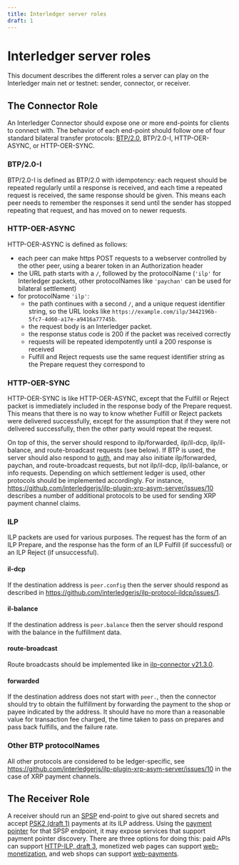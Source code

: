 ```yaml
---
title: Interledger server roles
draft: 1
---
```

# Interledger server roles

This document describes the different roles a server can play on the Interledger main net or testnet: sender, connector, or receiver.

## The Connector Role

An Interledger Connector should expose one or more end-points for clients to connect with. The behavior of each end-point should
follow one of four standard bilateral transfer protocols:
[BTP/2.0](https://github.com/interledger/rfcs/blob/35e6dd7e065f3c3232304d012429d1b7e3eb0d39/0023-bilateral-transfer-protocol/0023-bilateral-transfer-protocol.md),
BTP/2.0-I,
HTTP-OER-ASYNC, or
HTTP-OER-SYNC.

### BTP/2.0-I
BTP/2.0-I is defined as BTP/2.0 with idempotency: each request should be repeated regularly until a response is received, and each time a repeated request is received, the same response should be given. This means each peer needs to remember the responses it send until the sender has stopped repeating that request, and has moved on to newer requests.

### HTTP-OER-ASYNC
HTTP-OER-ASYNC is defined as follows:
* each peer can make https POST requests to a webserver controlled by the other peer, using a bearer token in an Authorization header
* the URL path starts with a `/`, followed by the protocolName (`'ilp'` for Interledger packets, other protocolNames like `'paychan'` can be used for bilateral settlement)
* for protocolName `'ilp'`:
  * the path continues with a second `/`, and a unique request identifier string, so the URL looks like `https://example.com/ilp/3442196b-5fc7-4d60-a17e-a9416a77745b`.
  * the request body is an Interledger packet.
  * the response status code is 200 if the packet was received correctly
  * requests will be repeated idempotently until a 200 response is received
  * Fulfill and Reject requests use the same request identifier string as the Prepare request they correspond to

### HTTP-OER-SYNC
HTTP-OER-SYNC is like HTTP-OER-ASYNC, except that the Fulfill or Reject packet is immediately included in the response body of the Prepare request.
This means that there is no way to know whether Fulfill or Reject packets were delivered successfully, except for the assumption that if they were
not delivered successfully, then the other party would repeat the request.

On top of this, the server should respond to ilp/forwarded, ilp/il-dcp, ilp/il-balance, and route-broadcast requests (see below). If BTP is used, the server should also respond to [auth](https://github.com/interledger/rfcs/pull/372), and may also initiate ilp/forwarded, paychan, and route-broadcast requests, but not ilp/il-dcp, ilp/il-balance, or info requests. Depending on which settlement ledger is used, other protocols should be implemented accordingly. For instance, https://github.com/interledgerjs/ilp-plugin-xrp-asym-server/issues/10 describes a number of additional protocols to be used for sending XRP payment channel claims.

### ILP
ILP packets are used for various purposes. The request has the form of an ILP Prepare, and the response has the form of an ILP Fulfill (if successful) or an ILP Reject (if unsuccessful).

#### il-dcp
If the destination address is `peer.config` then the server should respond as described in https://github.com/interledgerjs/ilp-protocol-ildcp/issues/1.

#### il-balance
If the destination address is `peer.balance` then the server should respond with the balance in the fulfillment data.

#### route-broadcast
Route broadcasts should be implemented like in [ilp-connector v21.3.0](https://github.com/interledgerjs/ilp-connector/releases/tag/v21.3.0).

#### forwarded
If the destination address does not start with `peer.`, then the connector should try to obtain the fulfillment by forwarding the payment to the shop or payee indicated by the address. It should have no more than a reasonable value for transaction fee charged, the time taken to pass on prepares and pass back fulfills, and the failure rate.

### Other BTP protocolNames
All other protocols are considered to be ledger-specific, see https://github.com/interledgerjs/ilp-plugin-xrp-asym-server/issues/10 in the case of XRP payment channels.

## The Receiver Role

A receiver should run an [SPSP](https://github.com/interledger/rfcs/blob/5641d91e806a8c3e27d97b91c76cacd13a87444b/0009-simple-payment-setup-protocol/0009-simple-payment-setup-protocol.md) end-point to give out shared secrets and accept [PSK2 (draft 1)](https://interledger.org/rfcs/0025-pre-shared-key-2/draft-1.html) payments at its ILP address. Using the [payment pointer](https://github.com/interledger/rfcs/blob/e949d28c19936e379e8fb5e6579b070ac66c018a/0000-payment-pointers/0000-payment-pointers.md) for that SPSP endpoint, it may expose services that support payment pointer discovery. There are three options for doing this: paid APIs can support [HTTP-ILP, draft 3](https://interledger.org/rfcs/0014-http-ilp/draft-3.html), monetized web pages can support [web-monetization](), and web shops can support [web-payments]().
